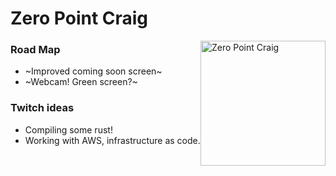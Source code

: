 Zero Point Craig
================

<img alt="Zero Point Craig" src="https://craigmayhew.github.io/streaming/zero-point-craig.png" width="200" style="float: right;" />

### Road Map

 - ~Improved coming soon screen~
 - ~Webcam! Green screen?~

### Twitch ideas

 - Compiling some rust!
 - Working with AWS, infrastructure as code.
